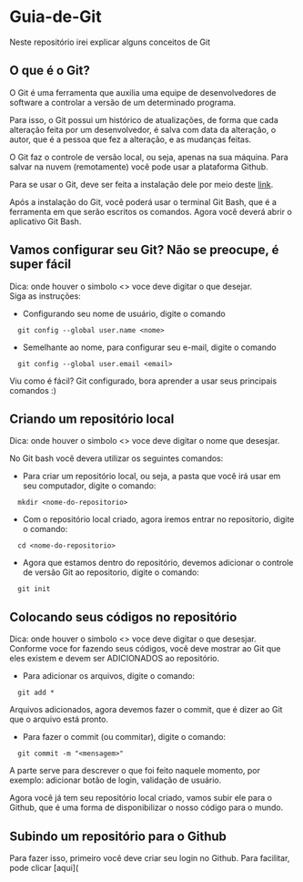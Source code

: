 # Guia-de-Git
Neste repositório irei explicar alguns conceitos de Git

## O que é o Git?
O Git é uma ferramenta que auxilia uma equipe de desenvolvedores de software a controlar a versão de um determinado programa.

Para isso, o Git possui um histórico de atualizações, de forma que cada alteração feita por um desenvolvedor, é
salva com data da alteração, o autor, que é a pessoa que fez a alteração, e as mudanças feitas.

O Git faz o controle de versão local, ou seja, apenas na sua máquina. Para salvar na nuvem (remotamente) você pode usar a plataforma Github. 

Para se usar o Git, deve ser feita a instalação dele por meio deste [link](https://git-scm.com/download/win).

Após a instalação do Git, você poderá usar o terminal Git Bash, que é a ferramenta em que serão escritos os comandos.
Agora você deverá abrir o aplicativo Git Bash. <br>

## Vamos configurar seu Git? Não se preocupe, é super fácil
Dica: onde houver o simbolo <> voce deve digitar o que desejar. <br>
Siga as instruções:
- Configurando seu nome de usuário, digite o comando
```
  git config --global user.name <nome>
```

- Semelhante ao nome, para configurar seu e-mail, digite o comando
```
  git config --global user.email <email>
```

Viu como é fácil? Git configurado, bora aprender a usar seus principais comandos :)

## Criando um repositório local
Dica: onde houver o simbolo <> voce deve digitar o nome que desesjar. <br>

No Git bash você devera utilizar os seguintes comandos:

- Para criar um repositório local, ou seja, a pasta que você irá usar em seu computador, digite o comando:
```
  mkdir <nome-do-repositorio>
```

- Com o repositório local criado, agora iremos entrar no repositorio, digite o comando:
```
  cd <nome-do-repositorio>
```

- Agora que estamos dentro do repositório, devemos adicionar o controle de versão Git ao repositorio, digite o comando:
```
  git init
```

## Colocando seus códigos no repositório
Dica: onde houver o simbolo <> voce deve digitar o que desesjar. <br>
Conforme voce for fazendo seus códigos, você deve mostrar ao Git que eles existem e devem ser ADICIONADOS ao repositório.
- Para adicionar os arquivos, digite o comando:
```
  git add *
```

Arquivos adicionados, agora devemos fazer o commit, que é dizer ao Git que o arquivo está pronto.
- Para fazer o commit (ou commitar), digite o comando:
```
  git commit -m "<mensagem>"
```
A parte <mensagem> serve para descrever o que foi feito naquele momento, por exemplo: adicionar botão de login, validação de usuário.
  
Agora você já tem seu repositório local criado, vamos subir ele para o Github, que é uma forma de disponibilizar o nosso código para o mundo.
  
## Subindo um repositório para o Github
Para fazer isso, primeiro você deve criar seu login no Github. Para facilitar, pode clicar [aqui](
